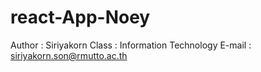 # react-App-Noey
Author : Siriyakorn 
Class : Information Technology
E-mail : siriyakorn.son@rmutto.ac.th


